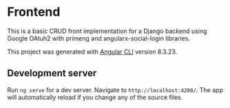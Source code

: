# Frontend
This is a basic CRUD front implementation for a Django backend using Google OAtuh2 with primeng and angularx-social-login libraries.

This project was generated with [Angular CLI](https://github.com/angular/angular-cli) version 8.3.23.

## Development server

Run `ng serve` for a dev server. Navigate to `http://localhost:4200/`. The app will automatically reload if you change any of the source files.
